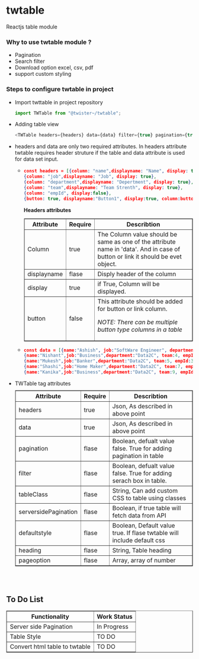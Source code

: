 # twtable
Reactjs table module

### Why to use twtable module ?
<ul>
<li>
Pagination
</li>
<li>
Search filter
</li>
<li>
Download option excel, csv, pdf
</li>
<li>
support custom styling
</li>
</ul>

### Steps to configure twtable in project
<ul>
<li>
Import twttable in project repository

```javascript
import TWTable from "@twister~/twtable";
```
</li>
<li>
Adding table view

```javascript
<TWTable headers={headers} data={data} filter={true} pagination={true} pageSize={4} heading="Demo Table"/>
```
</li>
<li>
headers and data are only two required attributes. In headers attribute twtable requires header struture if the table and data attribute is used for data set input.

<ul>
<li>

```json
const headers = [{column: "name",displayname: "Name", display: true},
{column: "job",displayname: "Job", display: true},
{column: "department",displayname: "Depertment", display: true},
{column: "team",displayname: "Team Strenth", display: true},
{column: "empId", display:false},
{button: true, displayname:"Button1", display:true, column:buttonClicked}];
```

**Headers attributes**
<table border=1 width=100% style="margin:10px 0;">
<tr>
<th width="20%">Attribute</th>
<th width=10%>Require</th>
<th>Describtion</th>
</tr>
<tr>
<td>Column</td>
<td>true</td>
<td>The Column value should be same as one of the attribute name in 'data'. And in case of button or link it should be evet object.</td>
</tr>
<tr>
<td>displayname</td>
<td>flase</td>
<td>Disply header of the column</td>
</tr>
<tr>
<td>display</td>
<td>true</td>
<td>if True, Column will be displayed.</td>
</tr>
<tr>
<td>button</td>
<td>false</td>
<td>This attribute should be added for button or link column. 

*NOTE: There can be multiple button type columns in a table*
</td>
</tr>
</table>

</li>
<li>

```json
const data = [{name:"Ashish", job:"SoftWare Engineer", department:"MB", team:3, empId:1}, 
{name:"Nishant",job:"Business",department:"Data2C", team:4, empId:2},
{name:"Mukesh",job:"Banker",department:"Data2C", team:5, empId:3},
{name:"Shashi",job:"Home Maker",department:"Data2C", team:7, empId:4},
{name:"Kanika",job:"Business",department:"Data2C", team:9, empId:5}];
```
</li>
</ul>
</li>

<li>TWTable tag attributes

<table border=1 width=100% style="margin:10px 0;">
<tr>
<th width="20%">Attribute</th>
<th width=10%>Require</th>
<th>Describtion</th>
</tr>
<tr>
<td>headers</td>
<td>true</td>
<td>Json, As described in above point</td>
</tr>
<tr>
<td>data</td>
<td>true</td>
<td>Json, As described in above point</td>
</tr>
<tr>
<td>pagination</td>
<td>flase</td>
<td>Boolean, defualt value false. True for adding pagination in table</td>
</tr>
<tr>
<td>filter</td>
<td>flase</td>
<td>Boolean, defualt value false. True for adding serach box in table.</td>
</tr>
<tr>
<td>tableClass</td>
<td>flase</td>
<td>String, Can add custom CSS to table using classes</td>
</tr>
<tr>
<td>serversidePagination</td>
<td>flase</td>
<td>Boolean, if true table will fetch data from API</td>
</tr>
<tr>
<td>defaultstyle</td>
<td>flase</td>
<td>Boolean, Default value true. If flase twtable will include default css</td>
</tr>
<tr>
<td>heading</td>
<td>flase</td>
<td>String, Table heading</td>
</tr>
<tr>
<td>pageoption</td>
<td>flase</td>
<td>Array, array of number</td>
</tr>
</table>
</li>
</ul>

<br/>
<br/>

## To Do List
<table border=1 width=100%>
<tr>
<th>
Functionality
</th>
<th>
Work Status
</th>
</tr>
<tr>
<td>
Server side Pagination
</td>
<td>
In Progress
</td>
</tr>
<tr>
<td>
Table Style
</td>
<td>
TO DO
</td>
</tr>
<tr>
<td>
Convert html table to twtable
</td>
<td>
TO DO
</td>
</tr>
</table>